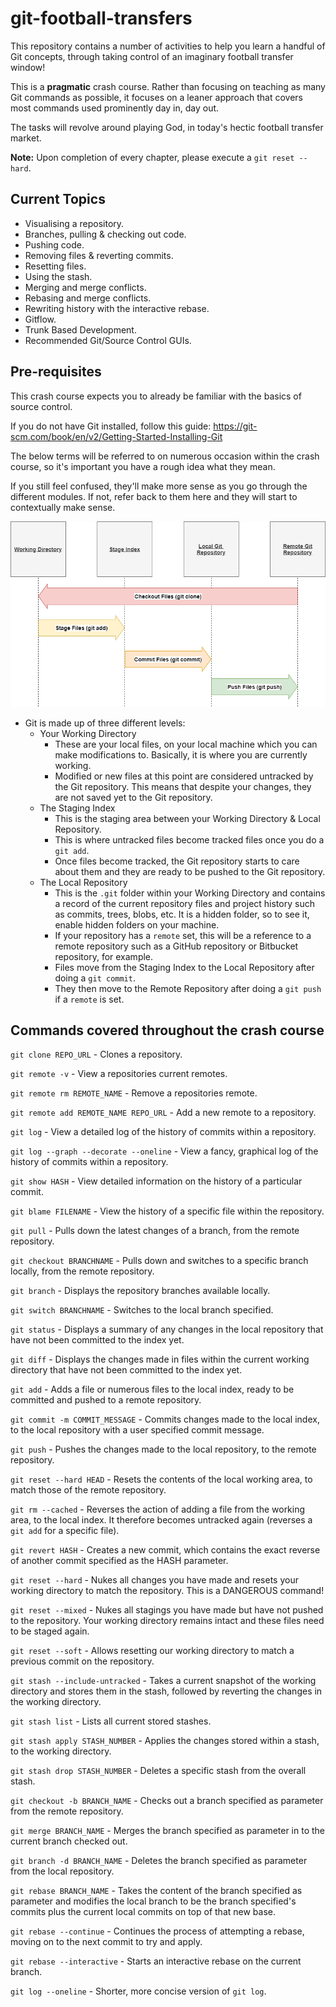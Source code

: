# git-football-transfers

This repository contains a number of activities to help you learn a handful of Git concepts, through taking control of an imaginary football transfer window!

This is a **pragmatic** crash course. Rather than focusing on teaching as many Git commands as possible, it focuses on a leaner approach that covers most commands used prominently day in, day out.

The tasks will revolve around playing God, in today's hectic football transfer market.

**Note:** Upon completion of every chapter, please execute a `git reset --hard`.

## Current Topics

- Visualising a repository.
- Branches, pulling & checking out code.
- Pushing code.
- Removing files & reverting commits.
- Resetting files.
- Using the stash.
- Merging and merge conflicts.
- Rebasing and merge conflicts.
- Rewriting history with the interactive rebase.
- Gitflow.
- Trunk Based Development.
- Recommended Git/Source Control GUIs.

## Pre-requisites

This crash course expects you to already be familiar with the basics of source control.

If you do not have Git installed, follow this guide: https://git-scm.com/book/en/v2/Getting-Started-Installing-Git

The below terms will be referred to on numerous occasion within the crash course, so it's important you have a rough idea what they mean.

If you still feel confused, they'll make more sense as you go through the different modules. If not, refer back to them here and they will start to contextually make sense.

![Git Levels](GitDiagram.png?raw=true)

- Git is made up of three different levels:
  - Your Working Directory
    - These are your local files, on your local machine which you can make modifications to. Basically, it is where you are currently working.
    - Modified or new files at this point are considered untracked by the Git repository. This means that despite your changes, they are not saved yet to the Git repository.
  - The Staging Index
    - This is the staging area between your Working Directory & Local Repository.
    - This is where untracked files become tracked files once you do a `git add`.
    - Once files become tracked, the Git repository starts to care about them and they are ready to be pushed to the Git repository.
  - The Local Repository
    - This is the `.git` folder within your Working Directory and contains a record of the current repository files and project history such as commits, trees, blobs, etc. It is a hidden folder, so to see it, enable hidden folders on your machine.
    - If your repository has a `remote` set, this will be a reference to a remote repository such as a GitHub repository or Bitbucket repository, for example.
    - Files move from the Staging Index to the Local Repository after doing a `git commit`.
    - They then move to the Remote Repository after doing a `git push` if a `remote` is set.

## Commands covered throughout the crash course

`git clone REPO_URL` - Clones a repository.

`git remote -v` - View a repositories current remotes.

`git remote rm REMOTE_NAME` - Remove a repositories remote.

`git remote add REMOTE_NAME REPO_URL` - Add a new remote to a repository.

`git log` - View a detailed log of the history of commits within a repository.

`git log --graph --decorate --oneline` - View a fancy, graphical log of the history of commits within a repository.

`git show HASH` - View detailed information on the history of a particular commit.

`git blame FILENAME` - View the history of a specific file within the repository.

`git pull` - Pulls down the latest changes of a branch, from the remote repository.

`git checkout BRANCHNAME` - Pulls down and switches to a specific branch locally, from the remote repository.

`git branch` - Displays the repository branches available locally.

`git switch BRANCHNAME` - Switches to the local branch specified.

`git status` - Displays a summary of any changes in the local repository that have not been committed to the index yet.

`git diff` - Displays the changes made in files within the current working directory that have not been committed to the index yet.

`git add` - Adds a file or numerous files to the local index, ready to be committed and pushed to a remote repository.

`git commit -m COMMIT_MESSAGE` - Commits changes made to the local index, to the local repository with a user specified commit message.

`git push` - Pushes the changes made to the local repository, to the remote repository.

`git reset --hard HEAD` - Resets the contents of the local working area, to match those of the remote repository.

`git rm --cached` - Reverses the action of adding a file from the working area, to the local index. It therefore becomes untracked again (reverses a `git add` for a specific file).

`git revert HASH` - Creates a new commit, which contains the exact reverse of another commit specified as the HASH parameter.

`git reset --hard` - Nukes all changes you have made and resets your working directory to match the repository. This is a DANGEROUS command!

`git reset --mixed` - Nukes all stagings you have made but have not pushed to the repository. Your working directory remains intact and these files need to be staged again.

`git reset --soft` - Allows resetting our working directory to match a previous commit on the repository.

`git stash --include-untracked` - Takes a current snapshot of the working directory and stores them in the stash, followed by reverting the changes in the working directory.

`git stash list` - Lists all current stored stashes.

`git stash apply STASH_NUMBER` - Applies the changes stored within a stash, to the working directory.

`git stash drop STASH_NUMBER` - Deletes a specific stash from the overall stash.

`git checkout -b BRANCH_NAME` - Checks out a branch specified as parameter from the remote repository.

`git merge BRANCH_NAME` - Merges the branch specified as parameter in to the current branch checked out.

`git branch -d BRANCH_NAME` - Deletes the branch specified as parameter from the local repository.

`git rebase BRANCH_NAME` - Takes the content of the branch specified as parameter and modifies the local branch to be the branch specified's commits plus the current local commits on top of that new base.

`git rebase --continue` - Continues the process of attempting a rebase, moving on to the next commit to try and apply.

`git rebase --interactive` - Starts an interactive rebase on the current branch.

`git log --oneline` - Shorter, more concise version of `git log`.
